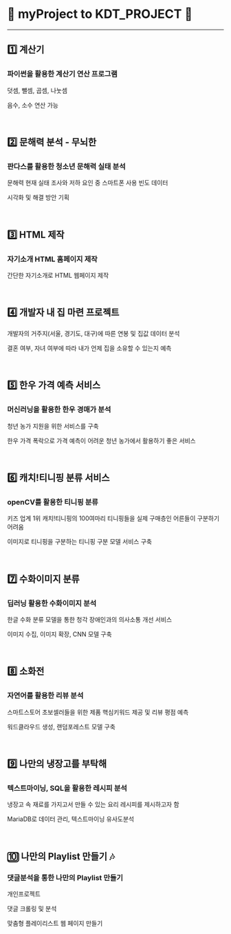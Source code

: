 # 🔹 myProject to KDT_PROJECT 🔹


----------------------------------------------------------
## :one: 계산기
### 파이썬을 활용한 계산기 연산 프로그램
<p>덧셈, 뺄셈, 곱셈, 나눗셈 </p>
<p>음수, 소수 연산 가능</p>
<br>

## :two: 문해력 분석 - 무뇌한
### 판다스를 활용한 청소년 문해력 실태 분석
<p>문해력 현재 실태 조사와 저하 요인 중 스마트폰 사용 빈도 데이터
<p>시각화 및 해결 방안 기획</p>
<br>

## 3️⃣ HTML 제작
### 자기소개 HTML 홈페이지 제작 
<p>간단한 자기소개로 HTML 웹페이지 제작</p>
<br>

## 4️⃣ 개발자 내 집 마련 프로젝트
<p>개발자의 거주지(서울, 경기도, 대구)에 따른 연봉 및 집값 데이터 분석</p>
<p>결혼 여부, 자녀 여부에 따라 내가 언제 집을 소유할 수 있는지 예측</p>
<br>

## 5️⃣ 한우 가격 예측 서비스
### 머신러닝을 활용한 한우 경매가 분석
<p>청년 농가 지원을 위한 서비스를 구축</p>
<p>한우 가격 폭락으로 가격 예측이 어려운 청년 농가에서 활용하기 좋은 서비스</p>
<br>

## 6️⃣ 캐치!티니핑 분류 서비스 
### openCV를 활용한 티니핑 분류
<p>키즈 업계 1위 캐치!티니핑의 100여마리 티니핑들을 실제 구매층인 어른들이 구분하기 어려움</p>
<p>이미지로 티니핑을 구분하는 티니핑 구분 모델 서비스 구축</p>
<br>



## 7️⃣ 수화이미지 분류
### 딥러닝 활용한 수화이미지 분석
<p>한글 수화 분류 모델을 통한 청각 장애인과의 의사소통 개선 서비스</p>
<p>이미지 수집, 이미지 확장, CNN 모델 구축</p>
<br>

## 8️⃣ 소화전
### 자연어를 활용한 리뷰 분석
<p>스마트스토어 초보셀러들을 위한 제품 핵심키워드 제공 및 리뷰 평점 예측</p>
<p> 워드클라우드 생성, 랜덤포레스트 모델 구축</p>
<br>

## 9️⃣ 나만의 냉장고를 부탁해
### 텍스트마이닝, SQL을 활용한 레시피 분석
<p>냉장고 속 재료를 가지고서 만들 수 있는 요리 레시피를 제시하고자 함</p>
<p>MariaDB로 데이터 관리, 텍스트마이닝 유사도분석</p>
<br>

## 🔟 나만의 Playlist 만들기 🎶
### 댓글분석을 통한 나만의 Playlist 만들기
<p>개인프로젝트</p>
<p>댓글 크롤링 및 분석</p>
<p>맞춤형 플레이리스트 웹 페이지 만들기</p>
